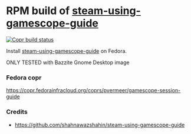 # RPM build of [steam-using-gamescope-guide ](https://github.com/shahnawazshahin/steam-using-gamescope-guide)
[![Copr build status](https://copr.fedorainfracloud.org/coprs/pvermeer/gamescope-session-guide/package/gamescope-session-guide/status_image/last_build.png)](https://copr.fedorainfracloud.org/coprs/pvermeer/gamescope-session-guide/package/gamescope-session-guide/)

Install [steam-using-gamescope-guide](https://github.com/shahnawazshahin/steam-using-gamescope-guide) on Fedora.

ONLY TESTED with Bazzite Gnome Desktop image

### Fedora copr
https://copr.fedorainfracloud.org/coprs/pvermeer/gamescope-session-guide

### Credits
- https://github.com/shahnawazshahin/steam-using-gamescope-guide
